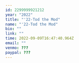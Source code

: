 ```yaml
---
id: 2299999921212
year: "2022"
title: "'22-Tod the Mod"
name: "'22-Tod the Mod"
bio: ""
link: ""
time: 2022-09-09T16:47:40.964Z
email: ""
venmo: ???
paypal: ???
---
```

